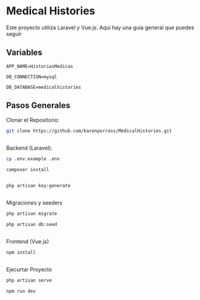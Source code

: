 # Medical Histories

Este proyecto utiliza Laravel y Vue.js. Aquí hay una guía general que puedes
seguir

## Variables

`APP_NAME=HistoriasMedicas`

`DB_CONNECTION=mysql`

`DB_DATABASE=medicalhistories`

## Pasos Generales

Clonar el Repositorio:

```bash
git clone https://github.com/karenporrass/MedicalHistories.git
```

##

Backend (Laravel):

```bash
cp .env.example .env
```

```bash
composer install
```

```bash

php artisan key:generate
```

##

Migraciones y seeders

```bash
php artisan migrate
```

```bash
php artisan db:seed

```

##

Frontend (Vue.js)

```bash
npm install
```

##

Ejecurtar Proyecto

```bash
php artisan serve
```

```bash
npm run dev
```
